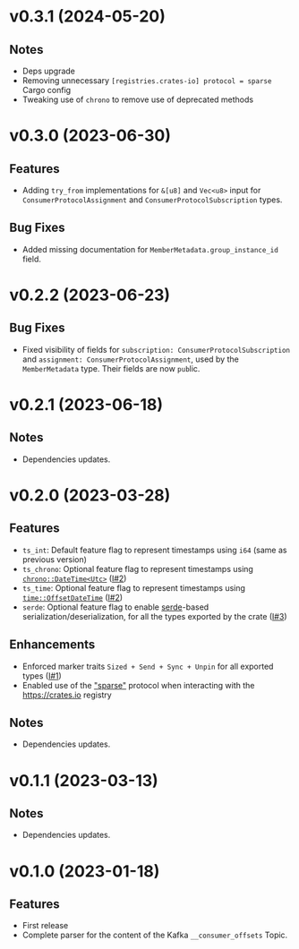 # v0.3.1 (2024-05-20)

## Notes

* Deps upgrade
* Removing unnecessary `[registries.crates-io] protocol = sparse` Cargo config
* Tweaking use of `chrono` to remove use of deprecated methods

# v0.3.0 (2023-06-30)

## Features

* Adding `try_from` implementations for `&[u8]` and `Vec<u8>` input for
  `ConsumerProtocolAssignment` and `ConsumerProtocolSubscription` types.

## Bug Fixes

* Added missing documentation for `MemberMetadata.group_instance_id` field.

# v0.2.2 (2023-06-23)

## Bug Fixes

* Fixed visibility of fields for `subscription: ConsumerProtocolSubscription` and
  `assignment: ConsumerProtocolAssignment`, used by the `MemberMetadata` type.
  Their fields are now `pub`lic.

# v0.2.1 (2023-06-18)

## Notes

* Dependencies updates.

# v0.2.0 (2023-03-28)

## Features

* `ts_int`: Default feature flag to represent timestamps using `i64` (same as previous version)
* `ts_chrono`: Optional feature flag to represent timestamps using
  [`chrono::DateTime<Utc>`](https://docs.rs/chrono/latest/chrono/struct.DateTime.html#method.from_utc)
  ([I#2](https://github.com/kafkesc/konsumer_offsets/issues/2))
* `ts_time`: Optional feature flag to represent timestamps using
  [`time::OffsetDateTime`](https://time-rs.github.io/api/time/struct.OffsetDateTime.html#method.from_unix_timestamp_nanos)
  ([I#2](https://github.com/kafkesc/konsumer_offsets/issues/2))
* `serde`: Optional feature flag to enable [serde](https://crates.io/crates/serde)-based
  serialization/deserialization, for all the types exported by the crate
  ([I#3](https://github.com/kafkesc/konsumer_offsets/issues/3))

## Enhancements

* Enforced marker traits `Sized + Send + Sync + Unpin` for all exported
  types ([I#1](https://github.com/kafkesc/konsumer_offsets/issues/1))
* Enabled use of the 
  ["sparse"](https://blog.rust-lang.org/inside-rust/2023/01/30/cargo-sparse-protocol.html)
  protocol when interacting with the https://crates.io registry

## Notes

* Dependencies updates.

# v0.1.1 (2023-03-13)

## Notes

* Dependencies updates.


# v0.1.0 (2023-01-18)

## Features

* First release
* Complete parser for the content of the Kafka `__consumer_offsets` Topic.

